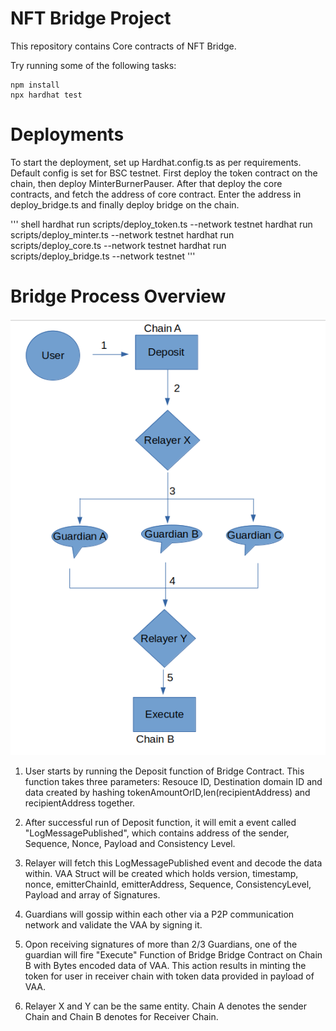 # NFT Bridge Project

This repository contains Core contracts of NFT Bridge.

Try running some of the following tasks:

```shell
npm install
npx hardhat test
```

# Deployments

To start the deployment, set up Hardhat.config.ts as per requirements. Default config is set for BSC testnet. 
First deploy the token contract on the chain, then deploy MinterBurnerPauser. After that deploy the core contracts, and fetch the address of core contract. Enter the address in deploy_bridge.ts and finally deploy bridge on the chain. 

''' shell
hardhat run scripts/deploy_token.ts --network testnet
hardhat run scripts/deploy_minter.ts --network testnet
hardhat run scripts/deploy_core.ts --network testnet
hardhat run scripts/deploy_bridge.ts --network testnet
'''

# Bridge Process Overview

![](images/Process.png)

1. User starts by running the Deposit function of Bridge Contract. This function takes three parameters: Resouce ID, Destination domain ID and data created by hashing tokenAmountOrID,len(recipientAddress) and recipientAddress together.

2. After successful run of Deposit function, it will emit a event called "LogMessagePublished", which contains address of the sender, Sequence, Nonce, Payload and Consistency Level. 

3. Relayer will fetch this LogMessagePublished event and decode the data within. VAA Struct will be created which holds version, timestamp, nonce, emitterChainId, emitterAddress, Sequence, ConsistencyLevel, Payload and array of Signatures.

4. Guardians will gossip within each other via a P2P communication network and validate the VAA by signing it.

5. Opon receiving signatures of more than 2/3 Guardians, one of the guardian will fire "Execute" Function of Bridge Bridge Contract on Chain B with Bytes encoded data of VAA. This action results in minting the token for user in receiver chain with token data provided in payload of VAA.

6. Relayer X and Y can be the same entity. Chain A denotes the sender Chain and Chain B denotes for Receiver Chain.
